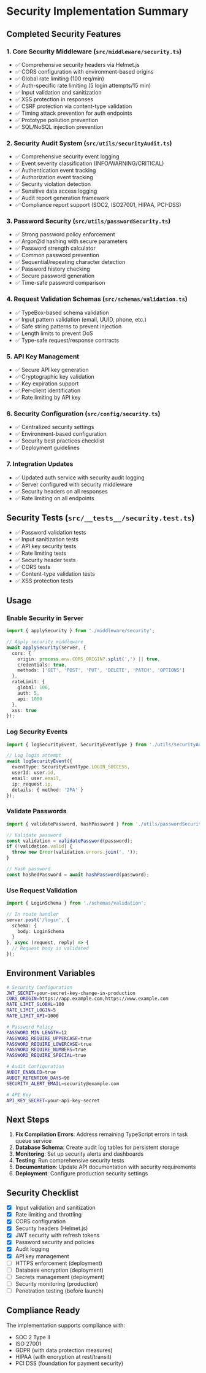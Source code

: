 # Security Implementation Summary

## Completed Security Features

### 1. Core Security Middleware (`src/middleware/security.ts`)
- ✅ Comprehensive security headers via Helmet.js
- ✅ CORS configuration with environment-based origins
- ✅ Global rate limiting (100 req/min)
- ✅ Auth-specific rate limiting (5 login attempts/15 min)
- ✅ Input validation and sanitization
- ✅ XSS protection in responses
- ✅ CSRF protection via content-type validation
- ✅ Timing attack prevention for auth endpoints
- ✅ Prototype pollution prevention
- ✅ SQL/NoSQL injection prevention

### 2. Security Audit System (`src/utils/securityAudit.ts`)
- ✅ Comprehensive security event logging
- ✅ Event severity classification (INFO/WARNING/CRITICAL)
- ✅ Authentication event tracking
- ✅ Authorization event tracking
- ✅ Security violation detection
- ✅ Sensitive data access logging
- ✅ Audit report generation framework
- ✅ Compliance report support (SOC2, ISO27001, HIPAA, PCI-DSS)

### 3. Password Security (`src/utils/passwordSecurity.ts`)
- ✅ Strong password policy enforcement
- ✅ Argon2id hashing with secure parameters
- ✅ Password strength calculator
- ✅ Common password prevention
- ✅ Sequential/repeating character detection
- ✅ Password history checking
- ✅ Secure password generation
- ✅ Time-safe password comparison

### 4. Request Validation Schemas (`src/schemas/validation.ts`)
- ✅ TypeBox-based schema validation
- ✅ Input pattern validation (email, UUID, phone, etc.)
- ✅ Safe string patterns to prevent injection
- ✅ Length limits to prevent DoS
- ✅ Type-safe request/response contracts

### 5. API Key Management
- ✅ Secure API key generation
- ✅ Cryptographic key validation
- ✅ Key expiration support
- ✅ Per-client identification
- ✅ Rate limiting by API key

### 6. Security Configuration (`src/config/security.ts`)
- ✅ Centralized security settings
- ✅ Environment-based configuration
- ✅ Security best practices checklist
- ✅ Deployment guidelines

### 7. Integration Updates
- ✅ Updated auth service with security audit logging
- ✅ Server configured with security middleware
- ✅ Security headers on all responses
- ✅ Rate limiting on all endpoints

## Security Tests (`src/__tests__/security.test.ts`)
- ✅ Password validation tests
- ✅ Input sanitization tests
- ✅ API key security tests
- ✅ Rate limiting tests
- ✅ Security header tests
- ✅ CORS tests
- ✅ Content-type validation tests
- ✅ XSS protection tests

## Usage

### Enable Security in Server
```typescript
import { applySecurity } from './middleware/security';

// Apply security middleware
await applySecurity(server, {
  cors: {
    origin: process.env.CORS_ORIGIN?.split(',') || true,
    credentials: true,
    methods: ['GET', 'POST', 'PUT', 'DELETE', 'PATCH', 'OPTIONS']
  },
  rateLimit: {
    global: 100,
    auth: 5,
    api: 1000
  },
  xss: true
});
```

### Log Security Events
```typescript
import { logSecurityEvent, SecurityEventType } from './utils/securityAudit';

// Log login attempt
await logSecurityEvent({
  eventType: SecurityEventType.LOGIN_SUCCESS,
  userId: user.id,
  email: user.email,
  ip: request.ip,
  details: { method: '2FA' }
});
```

### Validate Passwords
```typescript
import { validatePassword, hashPassword } from './utils/passwordSecurity';

// Validate password
const validation = validatePassword(password);
if (!validation.valid) {
  throw new Error(validation.errors.join(', '));
}

// Hash password
const hashedPassword = await hashPassword(password);
```

### Use Request Validation
```typescript
import { LoginSchema } from './schemas/validation';

// In route handler
server.post('/login', {
  schema: {
    body: LoginSchema
  }
}, async (request, reply) => {
  // Request body is validated
});
```

## Environment Variables

```bash
# Security Configuration
JWT_SECRET=your-secret-key-change-in-production
CORS_ORIGIN=https://app.example.com,https://www.example.com
RATE_LIMIT_GLOBAL=100
RATE_LIMIT_LOGIN=5
RATE_LIMIT_API=1000

# Password Policy
PASSWORD_MIN_LENGTH=12
PASSWORD_REQUIRE_UPPERCASE=true
PASSWORD_REQUIRE_LOWERCASE=true
PASSWORD_REQUIRE_NUMBERS=true
PASSWORD_REQUIRE_SPECIAL=true

# Audit Configuration
AUDIT_ENABLED=true
AUDIT_RETENTION_DAYS=90
SECURITY_ALERT_EMAIL=security@example.com

# API Key
API_KEY_SECRET=your-api-key-secret
```

## Next Steps

1. **Fix Compilation Errors**: Address remaining TypeScript errors in task queue service
2. **Database Schema**: Create audit log tables for persistent storage
3. **Monitoring**: Set up security alerts and dashboards
4. **Testing**: Run comprehensive security tests
5. **Documentation**: Update API documentation with security requirements
6. **Deployment**: Configure production security settings

## Security Checklist

- [x] Input validation and sanitization
- [x] Rate limiting and throttling
- [x] CORS configuration
- [x] Security headers (Helmet.js)
- [x] JWT security with refresh tokens
- [x] Password security and policies
- [x] Audit logging
- [x] API key management
- [ ] HTTPS enforcement (deployment)
- [ ] Database encryption (deployment)
- [ ] Secrets management (deployment)
- [ ] Security monitoring (production)
- [ ] Penetration testing (before launch)

## Compliance Ready

The implementation supports compliance with:
- SOC 2 Type II
- ISO 27001
- GDPR (with data protection measures)
- HIPAA (with encryption at rest/transit)
- PCI DSS (foundation for payment security)
